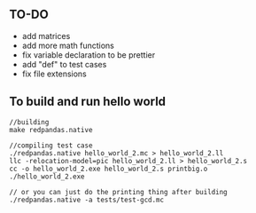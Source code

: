 

## TO-DO
- add matrices
- add more math functions
- fix variable declaration to be prettier
- add "def" to test cases
- fix file extensions

## To build and run hello world

```
//building
make redpandas.native

//compiling test case
./redpandas.native hello_world_2.mc > hello_world_2.ll
llc -relocation-model=pic hello_world_2.ll > hello_world_2.s
cc -o hello_world_2.exe hello_world_2.s printbig.o
./hello_world_2.exe

// or you can just do the printing thing after building
./redpandas.native -a tests/test-gcd.mc
```